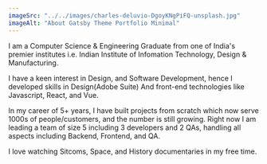 ```yaml
---
imageSrc: "../../images/charles-deluvio-DgoyKNgPiFQ-unsplash.jpg"
imageAlt: "About Gatsby Theme Portfolio Minimal"
---
```


I am a Computer Science & Engineering Graduate from one of India's premier institutes i.e. Indian Institute of Infomation Technology, Design & Manufacturing.

I have a keen interest in Design, and Software Development, hence I developed skills in Design(Adobe Suite) And front-end technologies like Javascript, React, and Vue.

In my career of 5+ years, I have built projects from scratch which now serve 1000s of people/customers, and the number is still growing.
Right now I am leading a team of size 5 including 3 developers and 2 QAs, handling all aspects including Backend, Frontend, and QA.

I love watching Sitcoms, Space, and History documentaries in my free time.

